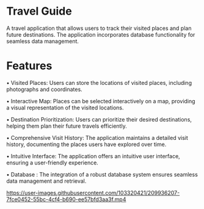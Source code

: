 # Travel Guide

A travel application that allows users to track their visited places and plan future destinations. The application incorporates database functionality for seamless data management.

# Features

• Visited Places: Users can store the locations of visited places, including photographs and coordinates.

• Interactive Map: Places can be selected interactively on a map, providing a visual representation of the visited locations.

• Destination Prioritization: Users can prioritize their desired destinations, helping them plan their future travels efficiently.

• Comprehensive Visit History: The application maintains a detailed visit history, documenting the places users have explored over time.

• Intuitive Interface: The application offers an intuitive user interface, ensuring a user-friendly experience.

• Database : The integration of a robust database system ensures seamless data management and retrieval.

https://user-images.githubusercontent.com/103320421/209936207-7fce0452-55bc-4cf4-b690-ee57bfd3aa3f.mp4

